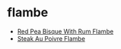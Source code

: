 # flambe

 * [Red Pea Bisque With Rum Flambe](../index/r/red-pea-bisque-with-rum-flambe-234793.json)
 * [Steak Au Poivre Flambe](../index/s/steak-au-poivre-flambe.json)
